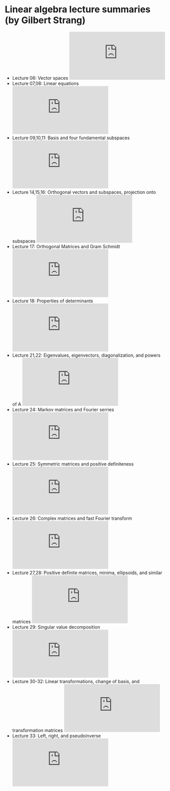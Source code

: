 Linear algebra lecture summaries (by Gilbert Strang)
====================================================

* Lecture 06: Vector spaces ![VectorSpaces.pdf](https://github.com/AmirooR/Research/blob/master/course/LinearAlgebra/VectorSpaces.pdf?raw=true)
* Lecture 07,08: Linear equations ![LinearEquations.pdf](https://github.com/AmirooR/Research/blob/master/course/LinearAlgebra/LinearEquations.pdf?raw=true)
* Lecture 09,10,11: Basis and four fundamental subspaces ![BasisFundamentalSubspaces.pdf](https://github.com/AmirooR/Research/blob/master/course/LinearAlgebra/BasisFundamentalSubspaces.pdf?raw=true)
* Lecture 14,15,16: Orthogonal vectors and subspaces, projection onto subspaces  ![OrthogonalSpacesProjection.pdf](https://github.com/AmirooR/Research/blob/master/course/LinearAlgebra/OrthogonalSpacesProjection.pdf?raw=true)
* Lecture 17: Orthogonal Matrices and Gram Schmidt ![OrthogonalMatsGramShmidt.pdf](https://github.com/AmirooR/Research/blob/master/course/LinearAlgebra/OrthogonalMatsGramShmidt.pdf?raw=true)
* Lecture 18: Properties of determinants ![DeterminantProperties.pdf](https://github.com/AmirooR/Research/blob/master/course/LinearAlgebra/DeterminantProperties.pdf?raw=true)
* Lecture 21,22: Eigenvalues, eigenvectors, diagonalization, and powers of A ![EigenDiagonalizationPowers.pdf](https://github.com/AmirooR/Research/blob/master/course/LinearAlgebra/EigenDiagonalizationPowers.pdf?raw=true)
* Lecture 24: Markov matrices and Fourier serries ![MarkovMatsFourierSerries.pdf](https://github.com/AmirooR/Research/blob/master/course/LinearAlgebra/MarkovMatsFourierSerries.pdf?raw=true)
* Lecture 25: Symmetric matrices and positive definiteness ![SymmetricMatsPositiveDefinite.pdf](https://github.com/AmirooR/Research/blob/master/course/LinearAlegbra/SymmetricMatsPositiveDefinite.pdf?raw=true)
* Lecture 26: Complex matrices and fast Fourier transform ![ComplexMatricesFFT.pdf](https://github.com/AmirooR/Research/blob/master/course/LinearAlgebra/ComplexMatricesFFT.pdf?raw=true)
* Lecture 27,28: Positive definite matrices, minima, ellipsoids, and similar matrices ![PosDefMatsMinEllipsoidSimilarMats.pdf](https://github.com/AmirooR/Research/blob/master/course/LinearAlgebra/PosDefMatsMinEllipsoidSimilarMats.pdf?raw=true)
* Lecture 29: Singular value decomposition ![SVD.pdf](https://github.com/AmirooR/Research/blob/master/course/LinearAlgebra/SVD.pdf?raw=true)
* Lecture 30-32: Linear transformations, change of basis, and transformation matrices ![Transformations.pdf](https://github.com/AmirooR/Research/blob/master/course/LinearAlgebra/Transformations.pdf?raw=true)
* Lecture 33: Left, right, and pseudoinverse ![LeftRightPseudoinverse.tex](https://github.com/AmirooR/Research/blob/master/course/LinearAlgebra/LeftRightPseudoinverse.pdf?raw=true)
